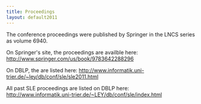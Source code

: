 ```yaml
---
title: Proceedings
layout: default2011
---
```



The conference proceedings were published by Springer in the LNCS
series as volume 6940.

On Springer's site, the proceedings are availble here:
http://www.springer.com/us/book/9783642288296

On DBLP, the are listed here:
http://www.informatik.uni-trier.de/~ley/db/conf/sle/sle2011.html

All past SLE proceedings are listed on DBLP here:
http://www.informatik.uni-trier.de/~LEY/db/conf/sle/index.html


